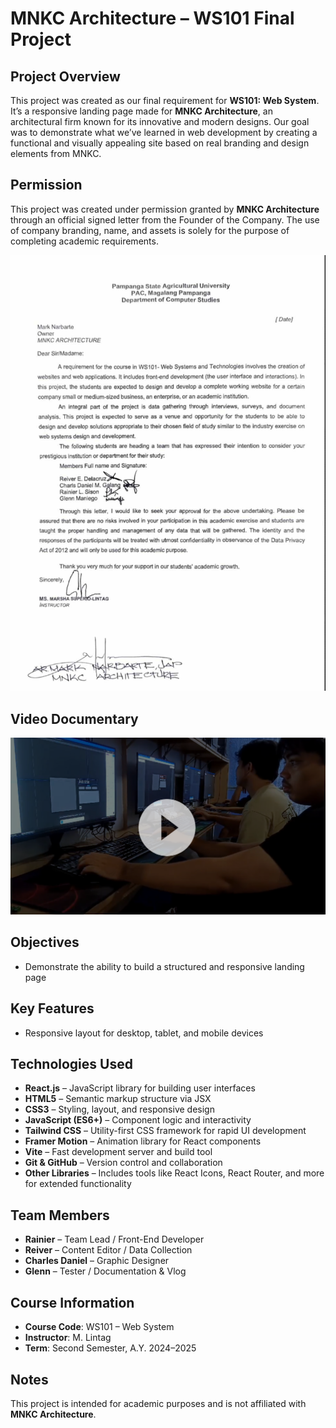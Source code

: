 # MNKC Architecture – WS101 Final Project

## Project Overview

This project was created as our final requirement for **WS101: Web System**. It’s a responsive landing page made for **MNKC Architecture**, an architectural firm known for its innovative and modern designs. Our goal was to demonstrate what we’ve learned in web development by creating a functional and visually appealing site based on real branding and design elements from MNKC.

## Permission

This project was created under permission granted by **MNKC Architecture** through an official signed letter from the Founder of the Company. The use of company branding, name, and assets is solely for the purpose of completing academic requirements.

![Signed Letter Proof](https://raw.githubusercontent.com/rainndev/MNKC-Architecture/main/public/images/signed-letter/letter.jpg)

## Video Documentary

[![Click to watch the video](https://raw.githubusercontent.com/rainndev/MNKC-Architecture/main/public/images/signed-letter/thumbnail.png)](https://drive.google.com/file/d/1f6gMiA_n3DprzLZNaWHI6b3aR-PR7hF6/view)

## Objectives

- Demonstrate the ability to build a structured and responsive landing page

## Key Features

- Responsive layout for desktop, tablet, and mobile devices

## Technologies Used

- **React.js** – JavaScript library for building user interfaces
- **HTML5** – Semantic markup structure via JSX
- **CSS3** – Styling, layout, and responsive design
- **JavaScript (ES6+)** – Component logic and interactivity
- **Tailwind CSS** – Utility-first CSS framework for rapid UI development
- **Framer Motion** – Animation library for React components
- **Vite** – Fast development server and build tool
- **Git & GitHub** – Version control and collaboration
- **Other Libraries** – Includes tools like React Icons, React Router, and more for extended functionality

## Team Members

- **Rainier** – Team Lead / Front-End Developer
- **Reiver** – Content Editor / Data Collection
- **Charles Daniel** – Graphic Designer
- **Glenn** – Tester / Documentation & Vlog

## Course Information

- **Course Code**: WS101 – Web System
- **Instructor**: M. Lintag
- **Term**: Second Semester, A.Y. 2024–2025

## Notes

This project is intended for academic purposes and is not affiliated with **MNKC Architecture**.
